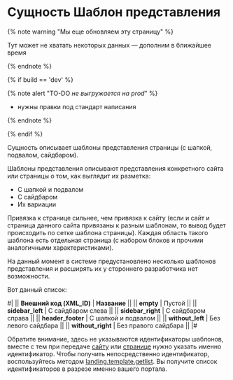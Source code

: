 # Сущность Шаблон представления

{% note warning "Мы еще обновляем эту страницу" %}

Тут может не хватать некоторых данных — дополним в ближайшее время

{% endnote %}

{% if build == 'dev' %}

{% note alert "TO-DO _не выгружается на prod_" %}

- нужны правки под стандарт написания

{% endnote %}

{% endif %}

Сущность описывает шаблоны представления страницы (с шапкой, подвалом, сайдбаром).

Шаблоны представления описывают представления конкретного сайта или страницы о том, как выглядит их разметка:

- С шапкой и подвалом
- С сайдбаром
- Их вариации

Привязка к странице сильнее, чем привязка к сайту (если и сайт и страница данного сайта привязаны к разным шаблонам, то вывод будет происходить по сетке шаблона страницы). Каждая область такого шаблона есть отдельная страница (с набором блоков и прочими аналогичными характеристиками).

На данный момент в системе предустановлено несколько шаблонов представления и расширять их у стороннего разработчика нет возможности.

Вот данный список:

#|
|| **Внешний код (XML_ID)** | **Название** ||
|| **empty** | Пустой ||
|| **sidebar_left** | С сайдбаром слева ||
|| **sidebar_right** | С сайдбаром справа ||
|| **header_footer** | С шапкой и подвалом ||
|| **without_left** | Без левого сайдбара ||
|| **without_right** | Без правого сайдбара ||
|#

Обратите внимание, здесь не указываются идентификаторы шаблонов, вместе с тем при передаче [сайту](../site/base-fields.md) или [странице](../page/index.md) нужно указать именно идентификатор. Чтобы получить непосредственно идентификатор, воспользуйтесь методом [landing.template.getlist](./landing-template-get-list.md). Вы получите список идентификаторов в разрезе именно вашего портала.